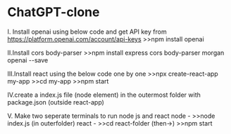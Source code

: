 # ChatGPT-clone

I. Install openai using below code and get API key from https://platform.openai.com/account/api-keys
    >>npm install openai
    
II.Install cors body-parser
    >>npm install express cors body-parser morgan openai --save
    
III.Install react using the below code one by one
    >>npx create-react-app my-app
    >>cd my-app
    >>npm start
    
IV.create a index.js file (node element) in the outermost folder with package.json (outside react-app)

V. Make two seperate terminals to run node js and react
    node - >>node index.js (in outerfolder)
    react - >>cd react-folder (then->) >>npm start
    
